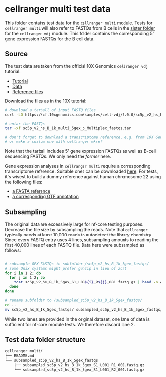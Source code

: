 # cellranger multi test data

This folder contains test data for the `cellranger multi` module.
Tests for `cellranger multi` will also refer to FASTQs from B cells in the [sister folder](../cellranger_vdj/README.md) for the `cellranger vdj` module.
This folder contains the corresponding 5' gene expression FASTQs for the B cell data.

## Source

The test data are taken from the official 10X Genomics `cellranger vdj` tutorial:
- [Tutorial](https://support.10xgenomics.com/single-cell-vdj/software/pipelines/latest/tutorial/tutorial-vdj)
- [Data](https://www.10xgenomics.com/resources/datasets/human-b-cells-from-a-healthy-donor-1-k-cells-2-standard-6-0-0)
- [Reference files](https://support.10xgenomics.com/single-cell-vdj/software/pipelines/latest/tutorial/tutorial-vdj#download:~:text=https%3A//cf.10xgenomics.com/supp/cell%2Dvdj/refdata%2Dcellranger%2Dvdj%2DGRCh38%2Dalts%2Densembl%2D5.0.0.tar.gz)

Download the files as in the 10X tutorial:
```bash
# download a tarball of input FASTQ files
curl -LO https://cf.10xgenomics.com/samples/cell-vdj/6.0.0/sc5p_v2_hs_B_1k_multi_5gex_b_Multiplex/sc5p_v2_hs_B_1k_multi_5gex_b_Multiplex_fastqs.tar

# untar the FASTQs
tar -xf sc5p_v2_hs_B_1k_multi_5gex_b_Multiplex_fastqs.tar

# don't forget to download a transcriptome reference, e.g. from 10X Genomics
# or make a custom one with cellranger mkref
```

Note that the tarball includes 5' gene expression FASTQs as well as B-cell sequencing FASTQs.
We only need the *former* here.

Gene expression analyses in `cellranger multi` require a corresponding transcriptome reference.
Suitable ones can be downloaded [here](https://support.10xgenomics.com/single-cell-gene-expression/software/downloads/latest).
For tests, it's wisest to build a dummy reference against human chromosome 22 using the following files:
* [a FASTA reference](../../../genome/genome.fasta)
* [a corresponding GTF annotation](../../../genome/genome.gtf)

## Subsampling

The original data are excessively large for nf-core testing purposes.
Decrease the file size by subsampling the reads. 
Note that `cellranger` typically needs at least 10,000 reads to autodetect the library chemistry.
Since every FASTQ entry uses 4 lines, subsampling amounts to reading the first 40,000 lines of each FASTQ file.
Data here were subsampled as follows:

```bash

# subsample GEX FASTQs in subfolder /sc5p_v2_hs_B_1k_5gex_fastqs/
# some Unix systems might prefer gunzip in lieu of zcat
for i in 1 2; do
  for j in 1 2; do
    zcat sc5p_v2_hs_B_1k_5gex_S1_L00${i}_R${j}_001.fastq.gz | head -n 40000 | gzip -c > subsampled_sc5p_v2_hs_B_1k_5gex_S1_L00${i}_R${j}_001.fastq.gz
  done
done

# rename subfolder to /subsampled_sc5p_v2_hs_B_1k_5gex_fastqs/
cd ..
mv sc5p_v2_hs_B_1k_5gex_fastqs/ subsampled_sc5p_v2_hs_B_1k_5gex_fastqs/
```

While two lanes are provided in the original dataset,
one lane of data is sufficient for nf-core module tests.
We therefore discard lane 2.

## Test data folder structure

```bash
cellranger_multi/
├── README.md
└── subsampled_sc5p_v2_hs_B_1k_5gex_fastqs
    ├── subsampled_sc5p_v2_hs_B_1k_5gex_S1_L001_R1_001.fastq.gz
    └── subsampled_sc5p_v2_hs_B_1k_5gex_S1_L001_R2_001.fastq.gz
```
